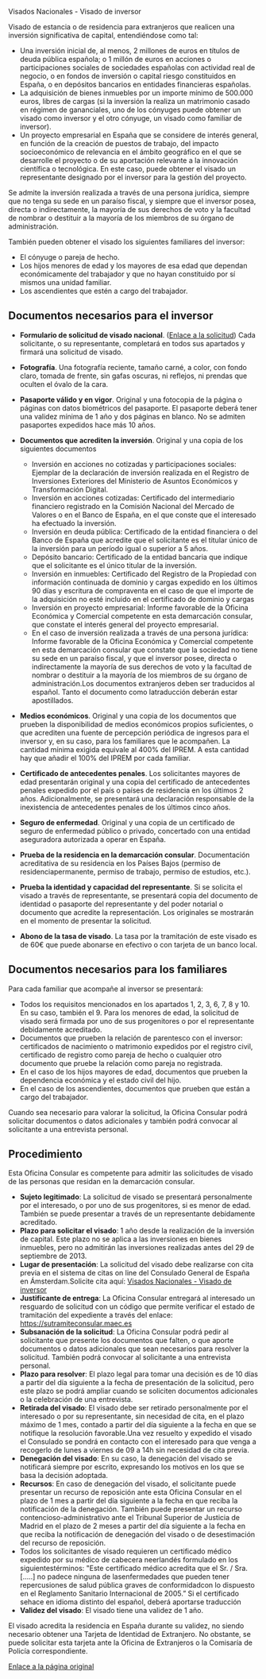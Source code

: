  Visados Nacionales - Visado de inversor

  Visado de estancia o de residencia para extranjeros que realicen una inversión significativa de capital, entendiéndose como tal: 

 * Una inversión inicial de, al menos, 2 millones de euros en títulos de deuda pública española; o 1 millón de euros en acciones o participaciones sociales de sociedades españolas con actividad real de negocio, o en fondos de inversión o capital riesgo constituidos en España, o en depósitos bancarios en entidades financieras españolas.
* La adquisición de bienes inmuebles por un importe mínimo de 500.000 euros, libres de cargas (si la inversión la realiza un matrimonio casado en régimen de gananciales, uno de los cónyuges puede obtener un visado como inversor y el otro cónyuge, un visado como familiar de inversor).
* Un proyecto empresarial en España que se considere de interés general, en función de la creación de puestos de trabajo, del impacto socioeconómico de relevancia en el ámbito geográfico en el que se desarrolle el proyecto o de su aportación relevante a la innovación científica o tecnológica. En este caso, puede obtener el visado un representante designado por el inversor para la gestión del proyecto.

 Se admite la inversión realizada a través de una persona jurídica, siempre que no tenga su sede en un paraíso fiscal, y siempre que el inversor posea, directa o indirectamente, la mayoría de sus derechos de voto y la facultad de nombrar o destituir a la mayoría de los miembros de su órgano de administración. 

 También pueden obtener el visado los siguientes familiares del inversor:

 * El cónyuge o pareja de hecho.
* Los hijos menores de edad y los mayores de esa edad que dependan económicamente del trabajador y que no hayan constituido por sí mismos una unidad familiar.
* Los ascendientes que estén a cargo del trabajador.

 Documentos necesarios para el inversor
--------------------------------------

 * **Formulario de solicitud de visado nacional**. ([Enlace a la solicitud](http://www.exteriores.gob.es/Consulados/AMSTERDAM/es/Consulado/Documents/SolicitudNacionalES.pdf)) Cada solicitante, o su representante, completará en todos sus apartados y firmará una solicitud de visado.
* **Fotografía**. Una fotografía reciente, tamaño carné, a color, con fondo claro, tomada de frente, sin gafas oscuras, ni reflejos, ni prendas que oculten el óvalo de la cara.
* **Pasaporte válido y en vigor**. Original y una fotocopia de la página o páginas con datos biométricos del pasaporte. El pasaporte deberá tener una validez mínima de 1 año y dos páginas en blanco. No se admiten pasaportes expedidos hace más 10 años.
* **Documentos que acrediten la inversión**. Original y una copia de los siguientes documentos


	+ Inversión en acciones no cotizadas y participaciones sociales: Ejemplar de la declaración de inversión realizada en el Registro de Inversiones Exteriores del Ministerio de Asuntos Económicos y Transformación Digital.
	+ Inversión en acciones cotizadas: Certificado del intermediario financiero registrado en la Comisión Nacional del Mercado de Valores o en el Banco de España, en el que conste que el interesado ha efectuado la inversión.
	+ Inversión en deuda pública: Certificado de la entidad financiera o del Banco de España que acredite que el solicitante es el titular único de la inversión para un período igual o superior a 5 años.
	+ Depósito bancario: Certificado de la entidad bancaria que indique que el solicitante es el único titular de la inversión.
	+ Inversión en inmuebles: Certificado del Registro de la Propiedad con información continuada de dominio y cargas expedido en los últimos 90 días y escritura de compraventa en el caso de que el importe de la adquisición no esté incluido en el certificado de dominio y cargas
	+ Inversión en proyecto empresarial: Informe favorable de la Oficina Económica y Comercial competente en esta demarcación consular, que constate el interés general del proyecto empresarial.
	+ En el caso de inversión realizada a través de una persona jurídica: Informe favorable de la Oficina Económica y Comercial competente en esta demarcación consular que constate que la sociedad no tiene su sede en un paraíso fiscal, y que el inversor posee, directa o indirectamente la mayoría de sus derechos de voto y la facultad de nombrar o destituir a la mayoría de los miembros de su órgano de administración.Los documentos extranjeros deben ser traducidos al español. Tanto el documento como latraducción deberán estar apostillados.
* **Medios económicos**. Original y una copia de los documentos que prueben la disponibilidad de medios económicos propios suficientes, o que acrediten una fuente de percepción periódica de ingresos para el inversor y, en su caso, para los familiares que le acompañen. La cantidad mínima exigida equivale al 400% del IPREM. A esta cantidad hay que añadir el 100% del IPREM por cada familiar.
* **Certificado de antecedentes penales**. Los solicitantes mayores de edad presentarán original y una copia del certificado de antecedentes penales expedido por el país o países de residencia en los últimos 2 años. Adicionalmente, se presentará una declaración responsable de la inexistencia de antecedentes penales de los últimos cinco años.
* **Seguro de enfermedad**. Original y una copia de un certificado de seguro de enfermedad público o privado, concertado con una entidad aseguradora autorizada a operar en España.
* **Prueba de la residencia en la demarcación consular**. Documentación acreditativa de su residencia en los Países Bajos (permiso de residenciapermanente, permiso de trabajo, permiso de estudios, etc.).
* **Prueba la identidad y capacidad del representante**. Si se solicita el visado a través de representante, se presentará copia del documento de identidad o pasaporte del representante y del poder notarial o documento que acredite la representación. Los originales se mostrarán en el momento de presentar la solicitud.
* **Abono de la tasa de visado**. La tasa por la tramitación de este visado es de 60€ que puede abonarse en efectivo o con tarjeta de un banco local.

 Documentos necesarios para los familiares
-----------------------------------------

 Para cada familiar que acompañe al inversor se presentará: 

 * Todos los requisitos mencionados en los apartados 1, 2, 3, 6, 7, 8 y 10. En su caso, también el 9. Para los menores de edad, la solicitud de visado será firmada por uno de sus progenitores o por el representante debidamente acreditado.
* Documentos que prueben la relación de parentesco con el inversor: certificados de nacimiento o matrimonio expedidos por el registro civil, certificado de registro como pareja de hecho o cualquier otro documento que pruebe la relación como pareja no registrada.
* En el caso de los hijos mayores de edad, documentos que prueben la dependencia económica y el estado civil del hijo.
* En el caso de los ascendientes, documentos que prueben que están a cargo del trabajador.

 Cuando sea necesario para valorar la solicitud, la Oficina Consular podrá solicitar documentos o datos adicionales y también podrá convocar al solicitante a una entrevista personal. 

 Procedimiento
-------------

 Esta Oficina Consular es competente para admitir las solicitudes de visado de las personas que residan en la demarcación consular.

 * **Sujeto legitimado**: La solicitud de visado se presentará personalmente por el interesado, o por uno de sus progenitores, si es menor de edad. También se puede presentar a través de un representante debidamente acreditado.
* **Plazo para solicitar el visado**: 1 año desde la realización de la inversión de capital. Este plazo no se aplica a las inversiones en bienes inmuebles, pero no admitirán las inversiones realizadas antes del 29 de septiembre de 2013.
* **Lugar de presentación**: La solicitud del visado debe realizarse con cita previa en el sistema de citas on line del Consulado General de España en Ámsterdam.Solicite cita aquí: [Visados Nacionales - Visado de inversor](https://app.bookitit.com/es/hosteds/widgetdefault/2c6277fc2bf43562ccce5c647ff1db4eb#datetime)
* **Justificante de entrega**: La Oficina Consular entregará al interesado un resguardo de solicitud con un código que permite verificar el estado de tramitación del expediente a través del enlace: <https://sutramiteconsular.maec.es>
* **Subsanación de la solicitud**: La Oficina Consular podrá pedir al solicitante que presente los documentos que falten, o que aporte documentos o datos adicionales que sean necesarios para resolver la solicitud. También podrá convocar al solicitante a una entrevista personal.
* **Plazo para resolver**: El plazo legal para tomar una decisión es de 10 días a partir del día siguiente a la fecha de presentación de la solicitud, pero este plazo se podrá ampliar cuando se soliciten documentos adicionales o la celebración de una entrevista.
* **Retirada del visado**: El visado debe ser retirado personalmente por el interesado o por su representante, sin necesidad de cita, en el plazo máximo de 1 mes, contado a partir del día siguiente a la fecha en que se notifique la resolución favorable.Una vez resuelto y expedido el visado el Consulado se pondrá en contacto con el interesado para que venga a recogerlo de lunes a viernes de 09 a 14h sin necesidad de cita previa.
* **Denegación del visado**: En su caso, la denegación del visado se notificará siempre por escrito, expresando los motivos en los que se basa la decisión adoptada.
* **Recursos**: En caso de denegación del visado, el solicitante puede presentar un recurso de reposición ante esta Oficina Consular en el plazo de 1 mes a partir del día siguiente a la fecha en que reciba la notificación de la denegación. También puede presentar un recurso contencioso-administrativo ante el Tribunal Superior de Justicia de Madrid en el plazo de 2 meses a partir del día siguiente a la fecha en que reciba la notificación de denegación del visado o de desestimación del recurso de reposición.
* Todos los solicitantes de visado requieren un certificado médico expedido por su médico de cabecera neerlandés formulado en los siguientestérminos: "Este certificado médico acredita que el Sr. / Sra. […..] no padece ninguna de lasenfermedades que pueden tener repercusiones de salud pública graves de conformidadcon lo dispuesto en el Reglamento Sanitario Internacional de 2005.” Si el certificado sehace en idioma distinto del español, deberá aportarse traducción
* **Validez del visado**: El visado tiene una validez de 1 año. 

 El visado acredita la residencia en España durante su validez, no siendo necesario obtener una Tarjeta de Identidad de Extranjero. No obstante, se puede solicitar esta tarjeta ante la Oficina de Extranjeros o la Comisaría de Policía correspondiente.

  [Enlace a la página original](https://www.exteriores.gob.es/Consulados/amsterdam/es/ServiciosConsulares/Paginas/index.aspx?scco=Pa%C3%ADses+Bajos&scd=9&scca=Visados&scs=Visados%20Nacionales%20-%20Visado%20de%20inversor)